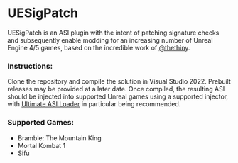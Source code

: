 # UESigPatch
UESigPatch is an ASI plugin with the intent of patching signature checks and subsequently enable modding for an increasing number of Unreal Engine 4/5 games, based on the incredible work of [@thethiny](https://github.com/thethiny).

### Instructions:
Clone the repository and compile the solution in Visual Studio 2022. Prebuilt releases may be provided at a later date. Once compiled, the resulting ASI should be injected into supported Unreal games using a supported injector, with [Ultimate ASI Loader](https://github.com/ThirteenAG/Ultimate-ASI-Loader) in particular being recommended.

### Supported Games:
 - Bramble: The Mountain King
 - Mortal Kombat 1
 - Sifu